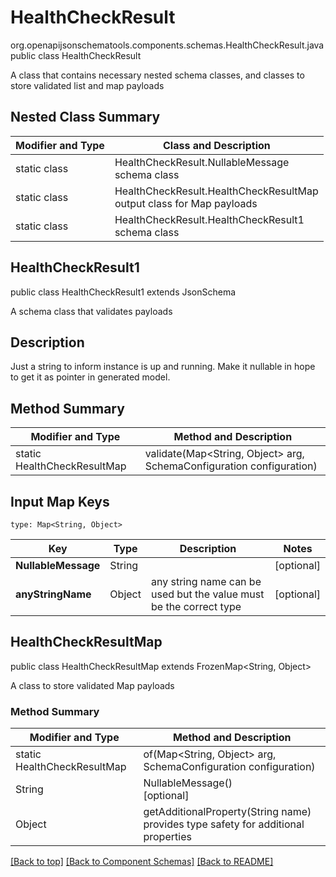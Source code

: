 # HealthCheckResult
org.openapijsonschematools.components.schemas.HealthCheckResult.java
public class HealthCheckResult

A class that contains necessary nested schema classes, and classes to store validated list and map payloads

## Nested Class Summary
| Modifier and Type | Class and Description |
| ----------------- | ---------------------- |
| static class | HealthCheckResult.NullableMessage<br> schema class |
| static class | HealthCheckResult.HealthCheckResultMap<br> output class for Map payloads |
| static class | HealthCheckResult.HealthCheckResult1<br> schema class |

## HealthCheckResult1
public class HealthCheckResult1
extends JsonSchema

A schema class that validates payloads


## Description
Just a string to inform instance is up and running. Make it nullable in hope to get it as pointer in generated model.

## Method Summary
| Modifier and Type | Method and Description |
| ----------------- | ---------------------- |
| static HealthCheckResultMap | validate(Map<String, Object> arg, SchemaConfiguration configuration) |

## Input Map Keys
```
type: Map<String, Object>
```
Key | Type |  Description | Notes
------------ | ------------- | ------------- | -------------
**NullableMessage** | String |  | [optional]
**anyStringName** | Object | any string name can be used but the value must be the correct type | [optional]

## HealthCheckResultMap
public class HealthCheckResultMap
extends FrozenMap<String, Object>

A class to store validated Map payloads

### Method Summary
| Modifier and Type | Method and Description |
| ----------------- | ---------------------- |
| static HealthCheckResultMap | of(Map<String, Object> arg, SchemaConfiguration configuration) |
| String | NullableMessage()<br>[optional] |
| Object | getAdditionalProperty(String name)<br>provides type safety for additional properties |

[[Back to top]](#top) [[Back to Component Schemas]](../../../README.md#Component-Schemas) [[Back to README]](../../../README.md)
